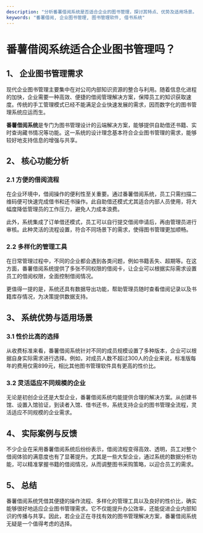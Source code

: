 ```yaml
---
description: "分析番薯借阅系统是否适合企业的图书管理，探讨其特点、优势及适用场景。"
keywords: "番薯借阅, 企业图书管理, 图书管理软件, 借书系统"
---
```

# 番薯借阅系统适合企业图书管理吗？

## 1、 **企业图书管理需求**

现代企业图书管理主要集中在对公司内部知识资源的整合与利用。随着信息化进程的加快，企业需要一种高效、便捷的借阅管理解决方案，保障员工的知识获取速度。传统的手工管理模式已经不能满足企业快速发展的需求，因而数字化的图书管理系统应运而生。

**番薯借阅系统**是专门为图书管理设计的云端解决方案，能够提供自助借还书籍、实时查询藏书情况等功能。这一系统的设计理念基本符合企业图书管理的需求，能够较好地支持信息的增强与共享。

## 2、 **核心功能分析**

### 2.1 方便的借阅流程

在企业环境中，借阅操作的便利性至关重要。通过番薯借阅系统，员工只需扫描二维码便可快速完成借书和还书操作。此自助借还模式尤其适合内部人员使用，将大幅度降低管理员的工作压力，避免人力成本浪费。

此外，系统集成了订单借还模式，员工可以自行提交借阅申请后，再由管理员进行审核。此种灵活的流程设置，符合不同场景下的需求，使得图书管理更加顺畅。

### 2.2 多样化的管理工具

在日常管理过程中，不同的企业都会遇到各类问题，例如书籍丢失、超期等。在这方面，番薯借阅系统提供了多张不同权限的借阅卡，让企业可以根据实际需求设置员工的借阅权限，全面控制借阅情况。

更值得一提的是，系统还具有数据导出功能，帮助管理员随时查看借阅记录以及书籍库存情况，为决策提供数据支持。

## 3、 **系统优势与适用场景**

### 3.1 性价比高的选择

从收费标准来看，番薯借阅系统针对不同的成员规模设置了多种版本，企业可以根据自身实际需求进行选择。例如，对成员人数不超过300人的企业来说，标准版每年的费用仅需899元，相比其他图书管理软件具有更高的性价比。

### 3.2 灵活适应不同规模的企业

无论是初创企业还是大型企业，番薯借阅系统均能提供合理的解决方案。从创建书馆、设置入馆验证，到读者入馆、借书还书，系统支持企业的图书管理全流程，灵活适应不同规模的企业需求。

## 4、 **实际案例与反馈**

不少企业在采用番薯借阅系统后纷纷表示，借阅流程变得高效、透明，员工对整个借阅体验的满意度也有了显著提升。尤其是一些大型企业，通过系统的数据分析功能，可以精准掌握书籍的借阅情况，从而调整图书采购策略，以迎合员工的需求。

## 5、 **总结**

番薯借阅系统凭借其便捷的操作流程、多样化的管理工具以及良好的性价比，确实能够很好地适应企业图书管理需求。它不仅能提升办公效率，还能促进企业内部知识的传播与共享。因此，若企业正在寻找有效的图书管理解决方案，番薯借阅系统无疑是一个值得考虑的选择。
